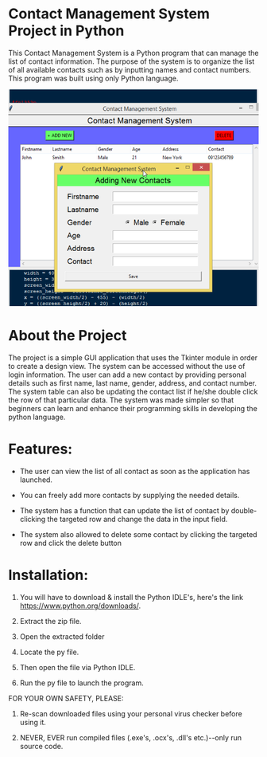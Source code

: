 # Contact Management System Project in Python

This Contact Management System is a Python program that can manage the list of contact information. The purpose of the system is to organize the list of all available contacts such as by inputting names and contact numbers. This program was built using only Python language.

![img](./contact-management-system-project-in-python.png)

# About the Project

The project is a simple GUI application that uses the Tkinter module in order to create a design view. The system can be accessed without the use of login information. The user can add a new contact by providing personal details such as first name, last name, gender, address, and contact number. The system table can also be updating the contact list if he/she double click the row of that particular data. The system was made simpler so that beginners can learn and enhance their programming skills in developing the python language.

# Features:

* The user can view the list of all contact as soon as the application has launched.

* You can freely add more contacts by supplying the needed details.

* The system has a function that can update the list of contact by double-clicking the targeted row and change the data in the input field.

* The system also allowed to delete some contact by clicking the targeted row and click the delete button

# Installation:

1. You will have to download & install the Python IDLE's, here's the link https://www.python.org/downloads/.

2. Extract the zip file.

3. Open the extracted folder

4. Locate the py file.

5. Then open the file via Python IDLE.

6. Run the py file to launch the program.

FOR YOUR OWN SAFETY, PLEASE:

1. Re-scan downloaded files using your personal virus checker before using it.

2. NEVER, EVER run compiled files (.exe's, .ocx's, .dll's etc.)--only run source code.
